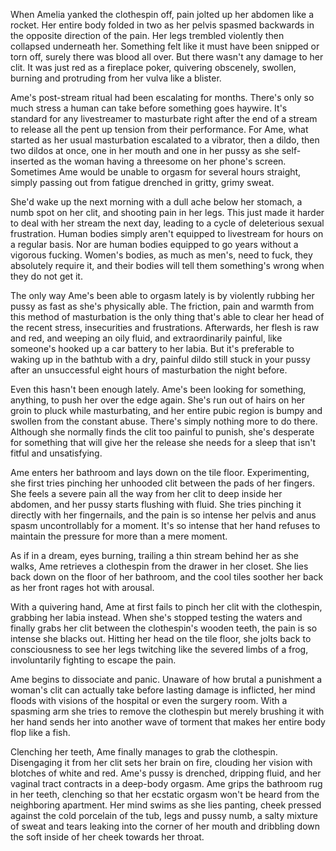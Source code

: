 When Amelia yanked the clothespin off, pain jolted up her abdomen like a rocket. Her entire body folded in two as her pelvis spasmed backwards in the opposite direction of the pain. Her legs trembled violently then collapsed underneath her. Something felt like it must have been snipped or torn off, surely there was blood all over. But there wasn't any damage to her clit. It was just red as a fireplace poker, quivering obscenely, swollen, burning and protruding from her vulva like a blister.

Ame's post-stream ritual had been escalating for months. There's only so much stress a human can take before something goes haywire. It's standard for any livestreamer to masturbate right after the end of a stream to release all the pent up tension from their performance. For Ame, what started as her usual masturbation escalated to a vibrator, then a dildo, then two dildos at once, one in her mouth and one in her pussy as she self-inserted as the woman having a threesome on her phone's screen. Sometimes Ame would be unable to orgasm for several hours straight, simply passing out from fatigue drenched in gritty, grimy sweat.

She'd wake up the next morning with a dull ache below her stomach, a numb spot on her clit, and shooting pain in her legs. This just made it harder to deal with her stream the next day, leading to a cycle of deleterious sexual frustration. Human bodies simply aren't equipped to livestream for hours on a regular basis. Nor are human bodies equipped to go years without a vigorous fucking. Women's bodies, as much as men's, need to fuck, they absolutely require it, and their bodies will tell them something's wrong when they do not get it.

The only way Ame's been able to orgasm lately is by violently rubbing her pussy as fast as she's physically able. The friction, pain and warmth from this method of masturbation is the only thing that's able to clear her head of the recent stress, insecurities and frustrations. Afterwards, her flesh is raw and red, and weeping an oily fluid, and extraordinarily painful, like someone's hooked up a car battery to her labia. But it's preferable to waking up in the bathtub with a dry, painful dildo still stuck in your pussy after an unsuccessful eight hours of masturbation the night before.

Even this hasn't been enough lately. Ame's been looking for something, anything, to push her over the edge again. She's run out of hairs on her groin to pluck while masturbating, and her entire pubic region is bumpy and swollen from the constant abuse. There's simply nothing more to do there. Although she normally finds the clit too painful to punish, she's desperate for something that will give her the release she needs for a sleep that isn't fitful and unsatisfying.

Ame enters her bathroom and lays down on the tile floor. Experimenting, she first tries pinching her unhooded clit between the pads of her fingers. She feels a severe pain all the way from her clit to deep inside her abdomen, and her pussy starts flushing with fluid. She tries pinching it directly with her fingernails, and the pain is so intense her pelvis and anus spasm uncontrollably for a moment. It's so intense that her hand refuses to maintain the pressure for more than a mere moment.

As if in a dream, eyes burning, trailing a thin stream behind her as she walks, Ame retrieves a clothespin from the drawer in her closet. She lies back down on the floor of her bathroom, and the cool tiles soother her back as her front rages hot with arousal.

With a quivering hand, Ame at first fails to pinch her clit with the clothespin, grabbing her labia instead. When she's stopped testing the waters and finally grabs her clit between the clothespin's wooden teeth, the pain is so intense she blacks out. Hitting her head on the tile floor, she jolts back to consciousness to see her legs twitching like the severed limbs of a frog, involuntarily fighting to escape the pain.

Ame begins to dissociate and panic. Unaware of how brutal a punishment a woman's clit can actually take before lasting damage is inflicted, her mind floods with visions of the hospital or even the surgery room. With a spasming arm she tries to remove the clothespin but merely brushing it with her hand sends her into another wave of torment that makes her entire body flop like a fish.

Clenching her teeth, Ame finally manages to grab the clothespin. Disengaging it from her clit sets her brain on fire, clouding her vision with blotches of white and red. Ame's pussy is drenched, dripping fluid, and her vaginal tract contracts in a deep-body orgasm. Ame grips the bathroom rug in her teeth, clenching so that her ecstatic orgasm won't be heard from the neighboring apartment. Her mind swims as she lies panting, cheek pressed against the cold porcelain of the tub, legs and pussy numb, a salty mixture of sweat and tears leaking into the corner of her mouth and dribbling down the soft inside of her cheek towards her throat.